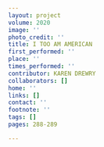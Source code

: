 ```yaml
---
layout: project
volume: 2020
image: ''
photo_credit: ''
title: I TOO AM AMERICAN
first_performed: ''
place: ''
times_performed: ''
contributor: KAREN DREWRY
collaborators: []
home: ''
links: []
contact: ''
footnote: ''
tags: []
pages: 288-289

---
```




